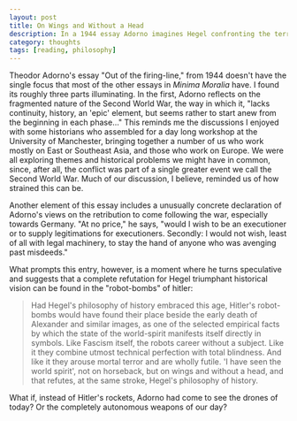 ```yaml
---
layout: post
title: On Wings and Without a Head
description: In a 1944 essay Adorno imagines Hegel confronting the terror "robot-bombs" of the war.
category: thoughts
tags: [reading, philosophy]
---
```


Theodor Adorno's essay "Out of the firing-line," from 1944 doesn't have the single focus that most of the other essays in *Minima Moralia* have. I found its roughly three parts illuminating. In the first, Adorno reflects on the fragmented nature of the Second World War, the way in which it, "lacks continuity, history, an 'epic' element, but seems rather to start anew from the beginning in each phase..." This reminds me the discussions I enjoyed with some historians who assembled for a day long workshop at the University of Manchester, bringing together a number of us who work mostly on East or Southeast Asia, and those who work on Europe. We were all exploring themes and historical problems we might have in common, since, after all, the conflict was part of a single greater event we call the Second World War. Much of our discussion, I believe, reminded us of how strained this can be. 

Another element of this essay includes a unusually concrete declaration of Adorno's views on the retribution to come following the war, especially towards Germany. "At no price," he says, "would I wish to be an executioner or to supply legitimations for executioners. Secondly: I would not wish, least of all with legal machinery, to stay the hand of anyone who was avenging past misdeeds."

What prompts this entry, however, is a moment where he turns speculative and suggests that a complete refutation for Hegel triumphant historical vision can be found in the "robot-bombs" of hitler:

> Had Hegel's philosophy of history embraced this age, Hitler's robot-bombs would have found their place beside the early death of Alexander and similar images, as one of the selected empirical facts by which the state of the world-spirit manifests itself directly in symbols. Like Fascism itself, the robots career without a subject. Like it they combine utmost technical perfection with total blindness. And like it they arouse mortal terror and are wholly futile. 'I have seen the world spirit', not on horseback, but on wings and without a head, and that refutes, at the same stroke, Hegel's philosophy of history.

What if, instead of Hitler's rockets, Adorno had come to see the drones of today? Or the completely autonomous weapons of our day?
